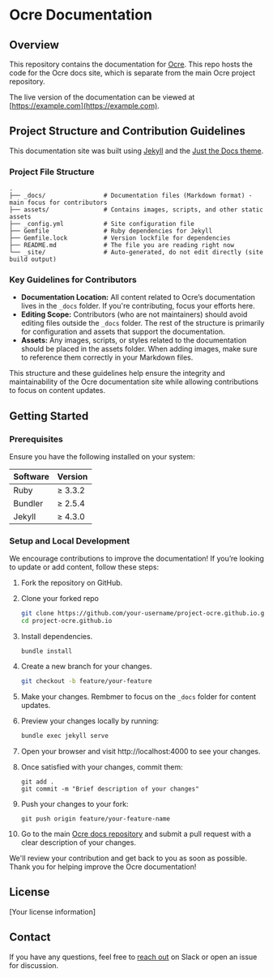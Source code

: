 # Ocre Documentation


## Overview
This repository contains the documentation for [Ocre](https://lfedge.org/projects/ocre/). This repo hosts the code for the Ocre docs site, which is separate from the main Ocre project repository.

The live version of the documentation can be viewed at [https://example.com](https://example.com).

## Project Structure and Contribution Guidelines
This documentation site was built using [Jekyll](https://jekyllrb.com/) and the [Just the Docs theme](https://just-the-docs.com/).

### Project File Structure
```
.
├── _docs/                # Documentation files (Markdown format) - main focus for contributors
├── assets/               # Contains images, scripts, and other static assets
├── _config.yml           # Site configuration file
├── Gemfile               # Ruby dependencies for Jekyll
├── Gemfile.lock          # Version lockfile for dependencies
├── README.md             # The file you are reading right now
└── _site/                # Auto-generated, do not edit directly (site build output)
```

### Key Guidelines for Contributors
* **Documentation Location:** All content related to Ocre’s documentation lives in the `_docs` folder. If you're contributing, focus your efforts here.
* **Editing Scope:** Contributors (who are not maintainers) should avoid editing files outside the `_docs` folder. The rest of the structure is primarily for configuration and assets that support the documentation.
* **Assets:** Any images, scripts, or styles related to the documentation should be placed in the assets folder. When adding images, make sure to reference them correctly in your Markdown files.

This structure and these guidelines help ensure the integrity and maintainability of the Ocre documentation site while allowing contributions to focus on content updates.

## Getting Started

### Prerequisites

Ensure you have the following installed on your system:

| Software | Version |
|----------|---------|
| Ruby     | ≥ 3.3.2 |
| Bundler  | ≥ 2.5.4 |
| Jekyll   | ≥ 4.3.0 |

### Setup and Local Development

We encourage contributions to improve the documentation! If you’re looking to update or add content, follow these steps:

1. Fork the repository on GitHub.
2. Clone your forked repo
    ```bash
   git clone https://github.com/your-username/project-ocre.github.io.git
   cd project-ocre.github.io
    ```
3. Install dependencies.
    ```
    bundle install
    ```
4. Create a new branch for your changes.
    ```bash
    git checkout -b feature/your-feature
    ```
5. Make your changes. Rembmer to focus on the `_docs` folder for content updates.
6. Preview your changes locally by running:
    ```bash
    bundle exec jekyll serve
    ```
7. Open your browser and visit http://localhost:4000 to see your changes.

8. Once satisfied with your changes, commit them:
    ```
    git add .
    git commit -m "Brief description of your changes"
    ```

9. Push your changes to your fork:
    ```
    git push origin feature/your-feature-name
    ```

10. Go to the main [Ocre docs repository](https://github.com/project-ocre/project-ocre.github.io) and submit a pull request with a clear description of your changes.

We'll review your contribution and get back to you as soon as possible. Thank you for helping improve the Ocre documentation!

## License

[Your license information]

## Contact

If you have any questions, feel free to [reach out](https://lfedge.slack.com/archives/C07F190CC3X) on Slack or open an issue for discussion.
